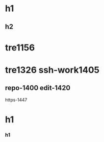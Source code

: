 # h1

## h2 

tre1156
=======
tre1326
ssh-work1405
=======
repo-1400
edit-1420
--------
https-1447

# h1
### h1
